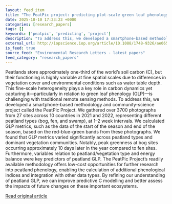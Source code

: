 ```yaml
---
layout: feed_item
title: "The PeatPic project: predicting plot-scale green leaf phenology across peatlands"
date: 2025-10-10 17:23:23 +0000
categories: [research_papers]
tags: []
keywords: ['peatpic', 'predicting', 'project']
description: "To address this, we developed a smartphone-based methodology and community-science project called the PeatPic Project"
external_url: http://iopscience.iop.org/article/10.1088/1748-9326/ae0658
is_feed: true
source_feed: "Environmental Research Letters - latest papers"
feed_category: "research_papers"
---
```


Peatlands store approximately one-third of the world’s soil carbon (C), but their functioning is highly variable at fine spatial scales due to differences in vegetation cover and environmental conditions such as water table depth. This fine-scale heterogeneity plays a key role in carbon dynamics yet capturing it—particularly in relation to green leaf phenology (GLP)—is challenging with traditional remote sensing methods. To address this, we developed a smartphone-based methodology and community-science project called the PeatPic Project. We gathered over 3700 photographs from 27 sites across 10 countries in 2021 and 2022, representing different peatland types (bog, fen, and swamp), at 1–2 week intervals. We calculated GLP metrics, such as the data of the start of the season and end of the season, based on the red-blue-green bands from these photographs. We found that GLP metrics varied significantly across peatland types and dominant vegetation communities. Notably, peak greenness at bog sites occurring approximately 10 days later in the year compared to fen sites. Furthermore, variables relation to peatland/vegetation type and energy balance were key predictors of peatland GLP. The PeatPic Project’s readily available methodology offers low-cost opportunities for further research into peatland phenology, enabling the calculation of additional phenological indices and integration with other data types. By refining our understanding of peatland GLP, we can improve predictive C modelling and better assess the impacts of future changes on these important ecosystems.

[Read original article](http://iopscience.iop.org/article/10.1088/1748-9326/ae0658)
